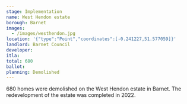 ```yaml
---
stage: Implementation 
name: West Hendon estate 
borough: Barnet
images:
  - /images/westhendon.jpg
location: '{"type":"Point","coordinates":[-0.241227,51.577059]}'
landlord: Barnet Council
developer:
itla:
total: 680
ballot:
planning: Demolished
---
```

680 homes were demolished on the West Hendon estate in Barnet.
The redevelopment of the estate was completed in 2022.
